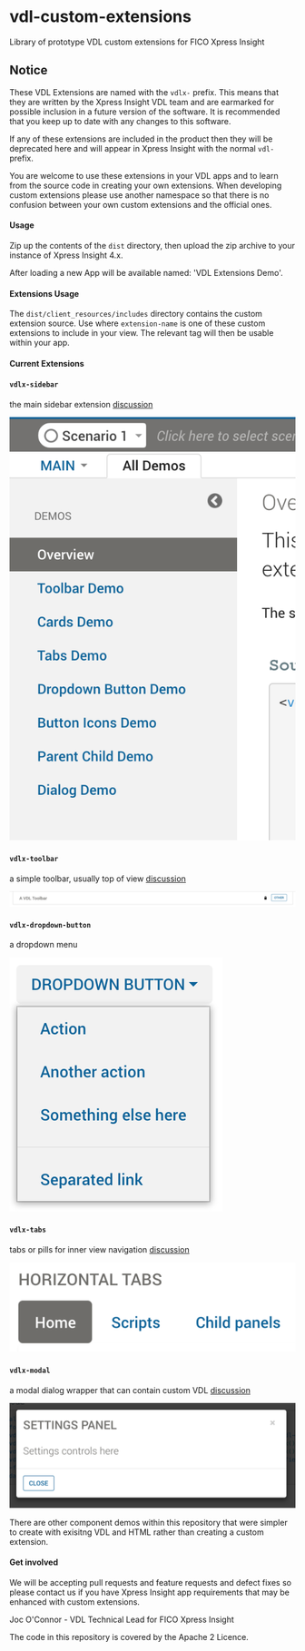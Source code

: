 # vdl-custom-extensions
Library of prototype VDL custom extensions for FICO Xpress Insight

## Notice

These VDL Extensions are named with the <code>vdlx-</code> prefix. 
This means that they are written by the Xpress Insight VDL team and are earmarked for possible inclusion in a future version of the software.
It is recommended that you keep up to date with any changes to this software. 

If any of these extensions are included in the product then they will be deprecated here and will appear in Xpress Insight with the normal <code>vdl-</code> prefix.

You are welcome to use these extensions in your VDL apps and to learn from the source code in creating your own extensions. When developing custom extensions please use another namespace so that there is no confusion between your own custom extensions and the official ones. 

#### Usage
Zip up the contents of the `dist` directory, then upload the zip archive to your instance of Xpress Insight 4.x.

After loading a new App will be available named: 'VDL Extensions Demo'.

#### Extensions Usage

The <code>dist/client_resources/includes</code> directory contains the custom extension source. Use <code><vdl-include src="vdlx-extension-name.vdl"/></code> where <code>extension-name</code> is one of these custom extensions to include in your view. The relevant tag will then be usable within your app. 

#### Current Extensions

#### <code>vdlx-sidebar</code>
the main sidebar extension [discussion](client_resources/includes/vdlx-sidebar.md)

![vdlx-sidebar](client_resources/gfx/vdlx-sidebar1.png)
#### <code>vdlx-toolbar</code>
a simple toolbar, usually top of view [discussion](./client_resources/includes/vdlx-toolbar.md)

![vdlx-toolbar](client_resources/gfx/vdlx-toolbar1.png)
#### <code>vdlx-dropdown-button</code>
a dropdown menu

![vdlx-dropdown-button](client_resources/gfx/vdlx-dropdown-button1.png)
#### <code>vdlx-tabs</code>
tabs or pills for inner view navigation [discussion](./client_resources/includes/vdlx-tabs.md)

![vdlx-tabs](client_resources/gfx/vdlx-tabs1.png)
#### <code>vdlx-modal</code>
a modal dialog wrapper that can contain custom VDL [discussion](./client_resources/includes/vdlx-modal.md)

![vdlx-modal](client_resources/gfx/vdlx-modal1.png)

There are other component demos within this repository that were simpler to create with exisitng VDL and HTML rather than creating a custom extension. 

#### Get involved

We will be accepting pull requests and feature requests and defect fixes so please contact us if you have Xpress Insight app requirements that may be enhanced with custom extensions.

Joc O'Connor - 
VDL Technical Lead for FICO Xpress Insight

The code in this repository is covered by the Apache 2 Licence.
